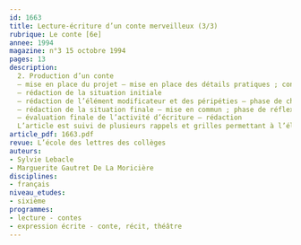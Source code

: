 ```yaml
---
id: 1663
title: Lecture-écriture d’un conte merveilleux (3/3)
rubrique: Le conte [6e]
annee: 1994
magazine: n°3 15 octobre 1994
pages: 13
description: 
  2. Production d’un conte
  – mise en place du projet – mise en place des détails pratiques ; constitution des groupes et procédure ; contrat passé avec la classe
  – rédaction de la situation initiale
  – rédaction de l’élément modificateur et des péripéties – phase de choix et de détermination ; phase d’écriture collective ; partage des compétences dans le groupe ; élèves pilotes
  – rédaction de la situation finale – mise en commun ; phase de réflexion et de correction ; rédaction définitive
  – évaluation finale de l’activité d’écriture – rédaction
  L’article est suivi de plusieurs rappels et grilles permettant à l’élève d’améliorer sa rédaction.
article_pdf: 1663.pdf
revue: L’école des lettres des collèges
auteurs:
- Sylvie Lebacle
- Marguerite Gautret De La Moricière
disciplines:
- français
niveau_etudes:
- sixième
programmes:
- lecture - contes
- expression écrite - conte, récit, théâtre
---
```


